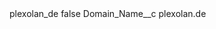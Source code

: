 <?xml version="1.0" encoding="UTF-8"?>
<CustomMetadata xmlns="http://soap.sforce.com/2006/04/metadata" xmlns:xsi="http://www.w3.org/2001/XMLSchema-instance" xmlns:xsd="http://www.w3.org/2001/XMLSchema">
    <label>plexolan_de</label>
    <protected>false</protected>
    <values>
        <field>Domain_Name__c</field>
        <value xsi:type="xsd:string">plexolan.de</value>
    </values>
</CustomMetadata>
